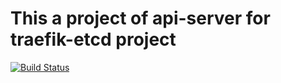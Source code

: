 # This a project of api-server for traefik-etcd project

[![Build Status](http://104.225.238.174:8001/api/badges/journeymidnight/LB-traefik-api-server/status.svg)](http://104.225.238.174:8001/journeymidnight/LB-traefik-api-server)

